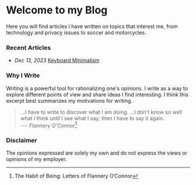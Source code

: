 # Welcome to my Blog

Here you will find articles I have written on topics that interest me, from technology and privacy issues to soccer and motorcycles.


### Recent Articles

<ul class="blog-posts">
    <li>
      <span>
        <i>
          <time datetime="2023-12-13" pubdate="">
            Dec 13, 2023
          </time>
        </i>
      </span>
      <a href="/blog/keyboard-minimalism/">Keyboard Minimalism</a>
    </li>
</ul>



### Why I Write

Writing is a powerful tool for rationalizing one's opinions.  I write as a way to explore different points of view and share ideas I find interesting.  I think this excerpt best summarizes my motivations for writing.

> ...I have to write to discover what I am doing.  ...I don't know so well what I think until I see what I say; then I have to say it again.<br>
> --- <cite>Flannery O'Connor[^oconnor1979]</cite>


### Disclaimer

The opinions expressed are solely my own and do not express the views or opinions of my employer.


[^oconnor1979]: The Habit of Being: Letters of Flannery O’Connor
